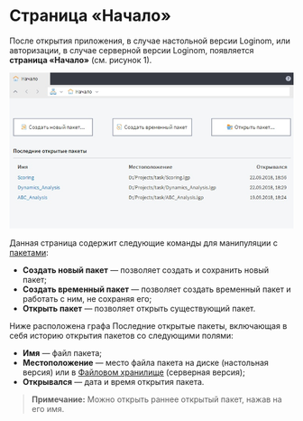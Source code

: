 # Страница «Начало»

После открытия приложения, в случае настольной версии Loginom, или авторизации, в случае серверной версии Loginom, появляется **страница «Начало»** (см. рисунок 1).

![Страница «Начало»](./home-page.png)

Данная страница содержит следующие команды для манипуляции с [пакетами](../quick-start/package.md):

* **Создать новый пакет** — позволяет создать и сохранить новый пакет;
* **Создать временный пакет** — позволяет создать временный пакет и работать с ним, не сохраняя его;
* **Открыть пакет** — позволяет открыть существующий пакет.

Ниже расположена графа Последние открытые пакеты, включающая в себя историю открытия пакетов со следующими полями:

* **Имя** — файл пакета;
* **Местоположение** — место файла пакета на диске (настольная версия) или в [Файловом хранилище](../location_user_files.md) (серверная версия);
* **Открывался** — дата и время открытия пакета.

>**Примечание:** Можно открыть раннее открытый пакет, нажав на его имя.